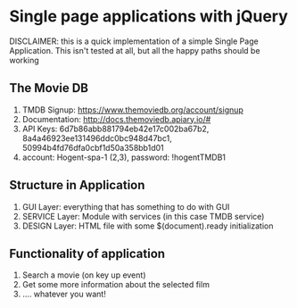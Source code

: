 # Single page applications with jQuery
DISCLAIMER: this is a quick implementation of a simple Single Page Application. This isn't tested at all, but all the happy paths should be working

## The Movie DB
1. TMDB Signup: https://www.themoviedb.org/account/signup
2. Documentation: http://docs.themoviedb.apiary.io/#
3. API Keys: 6d7b86abb881794eb42e17c002ba67b2, 8a4a46923ee131496ddc0bc948d47bc1, 50994b4fd76dfa0cbf1d50a358bb1d01
4. account: Hogent-spa-1 (2,3), password: !hogentTMDB1

## Structure in Application
1. GUI Layer: everything that has something to do with GUI
2. SERVICE Layer: Module with services (in this case TMDB service)
3. DESIGN Layer: HTML file with some $(document).ready initialization

## Functionality of application
1. Search a movie (on key up event)
2. Get some more information about the selected film
3. .... whatever you want!
